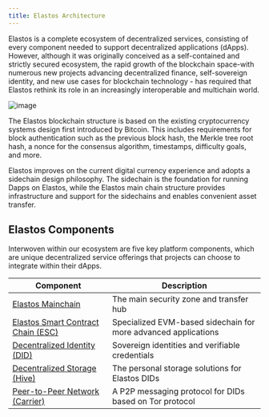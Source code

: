 ```yaml
---
title: Elastos Architecture
---
```


Elastos is a complete ecosystem of decentralized services, consisting of every component needed to support decentralized applications (dApps). However, although it was originally conceived as a self-contained and strictly secured ecosystem, the rapid growth of the blockchain space-with numerous new projects advancing decentralized finance, self-sovereign identity, and new use cases for blockchain technology - has required that Elastos rethink its role in an increasingly interoperable and multichain world.

![image](/docs/assets/start/architecture.png)

The Elastos blockchain structure is based on the existing cryptocurrency systems design first introduced by Bitcoin. This includes requirements for block authentication such as the previous block hash, the Merkle tree root hash, a nonce for the consensus algorithm, timestamps, difficulty goals, and more.

Elastos improves on the current digital currency experience and adopts a sidechain design philosophy. The sidechain is the foundation for running Dapps on Elastos, while the Elastos main chain structure provides infrastructure and support for the sidechains and enables convenient asset transfer.

## Elastos Components

Interwoven within our ecosystem are five key platform components, which are unique decentralized service offerings that projects can choose to integrate within their dApps.

| Component                                                     | Description                                                    |
| ------------------------------------------------------------- | -------------------------------------------------------------- |
| [Elastos Mainchain](/learn/mainchain/intro)                   | The main security zone and transfer hub                        |
| [Elastos Smart Contract Chain (ESC)](/learn/sidechains/intro) | Specialized EVM-based sidechain for more advanced applications |
| [Decentralized Identity (DID)](/learn/dids/intro)             | Sovereign identities and verifiable credentials                |
| [Decentralized Storage (Hive)](/learn/hive/intro)             | The personal storage solutions for Elastos DIDs                |
| [Peer-to-Peer Network (Carrier)](/learn/carrier/intro)        | A P2P messaging protocol for DIDs based on Tor protocol        |
